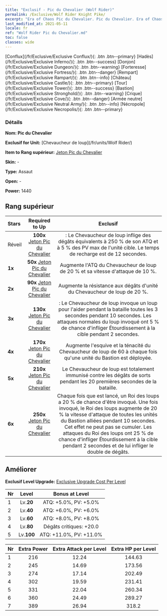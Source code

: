 ```yaml
---
title: "Exclusif - Pic du Chevalier (Wolf Rider)"
permalink: /Exclusive/Wolf Rider Knight Pike/
excerpt: "Era of Chaos Pic du Chevalier. Pic du Chevalier. Era of Chaos Exclusif Pic du Chevalier. Chevaucheur de loup Exclusif."
last_modified_at: 2021-05-11
locale: fr
ref: "Wolf Rider Pic du Chevalier.md"
toc: false
classes: wide
---
```

 [Conflux](/fr/Exclusive/Exclusive Conflux/){: .btn .btn--primary} [Hadès](/fr/Exclusive/Exclusive Inferno/){: .btn .btn--success} [Donjon](/fr/Exclusive/Exclusive Dungeon/){: .btn .btn--warning} [Forteresse](/fr/Exclusive/Exclusive Fortress/){: .btn .btn--danger} [Rempart](/fr/Exclusive/Exclusive Rampart/){: .btn .btn--info} [Château](/fr/Exclusive/Exclusive Castle/){: .btn .btn--primary} [Tour](/fr/Exclusive/Exclusive Tower/){: .btn .btn--success} [Bastion](/fr/Exclusive/Exclusive Stronghold/){: .btn .btn--warning} [Crique](/fr/Exclusive/Exclusive Cove/){: .btn .btn--danger} [Armée neutre](/fr/Exclusive/Exclusive Neutral Army/){: .btn .btn--info} [Nécropole](/fr/Exclusive/Exclusive Necropolis/){: .btn .btn--primary} 

### Détails
 **Nom: Pic du Chevalier** 

 **Exclusif for Unit:** [Chevaucheur de loup](/fr/units/Wolf Rider/) 

 **Item to Rang supérieur:** [Jeton Pic du Chevalier](/ItemsFR/con_916/)

 **Skin:** -

 **Type:** Assaut

 **Open:** -

 **Power:** 1440

## Rang supérieur

  |     Stars    |  Required to Up | Exclusif |
  |:-------------|:---------------:|:---------------:|
  |  Réveil  | **100x** [Jeton Pic du Chevalier](/ItemsFR/con_916/) | <Frappe du loup> : Le Chevaucheur de loup inflige des dégâts équivalents à 250 % de son ATQ et à 5 % des PV max de l'unité cible. Le temps de recharge est de 12 secondes. |
  | **1x** <i class="fas fa-star"/> | **50x** [Jeton Pic du Chevalier](/ItemsFR/con_916/) | Augmente l'ATQ du Chevaucheur de loup de 20 % et sa vitesse d'attaque de 10 %. |
  | **2x** <i class="fas fa-star"/> | **90x** [Jeton Pic du Chevalier](/ItemsFR/con_916/) | Augmente la résistance aux dégâts d'unité du Chevaucheur de loup de 20 %. |
  | **3x** <i class="fas fa-star"/> | **130x** [Jeton Pic du Chevalier](/ItemsFR/con_916/) | <Pacte du loup> : Le Chevaucheur de loup invoque un loup pour l'aider pendant la bataille toutes les 3 secondes pendant 10 secondes. Les attaques normales du loup invoqué ont 5 % de chance d'infliger Étourdissement à la cible pendant 2 secondes. |
  | **4x** <i class="fas fa-star"/> | **170x** [Jeton Pic du Chevalier](/ItemsFR/con_916/) | Augmente l'esquive et la ténacité du Chevaucheur de loup de 60 à chaque fois qu'une unité du Bastion est déployée. |
  | **5x** <i class="fas fa-star"/> | **210x** [Jeton Pic du Chevalier](/ItemsFR/con_916/) | Le Chevaucheur de loup est totalement immunisé contre les dégâts de sorts pendant les 20 premières secondes de la bataille. |
  | **6x** <i class="fas fa-star"/> | **250x** [Jeton Pic du Chevalier](/ItemsFR/con_916/) | Chaque fois que <Pacte du loup> est lancé, un Roi des loups a 20 % de chance d'être invoqué. Une fois invoqué, le Roi des loups augmente de 20 % la vitesse d'attaque de toutes les unités du Bastion alliées pendant 10 secondes. Cet effet ne peut pas se cumuler. Les attaques du Roi des loups ont 25 % de chance d'infliger Étourdissement à la cible pendant 2 secondes et de lui infliger le double de dégâts. |


## Améliorer
 **Exclusif Level Upgrade:** [Exclusive Upgrade Cost Per Level](/Exclusive/ExclusiveUpgradeCostPerLevel/)

  |  Nr  |   Level  | Bonus at Level |
  |:-----|:--------:|:--------------:|
  | 1 | Lv.**20** | ATQ: +5.0%, PV: +5.0% |
  | 2 | Lv.**40** | ATQ: +6.0%, PV: +6.0% |
  | 3 | Lv.**60** | ATQ: +8.0%, PV: +8.0% |
  | 4 | Lv.**80** | Dégâts critiques: +20.0 |
  | 5 | Lv.**100** | ATQ: +11.0%, PV: +11.0% |


  |  Nr  |  Extra Power | Extra Attack per Level | Extra HP per Level |
  |:-----|:--------:|:--------:|:--------:|
  | 1 | 216 | 12.24 | 144.63 |
  | 2 | 245 | 14.69 | 173.56 |
  | 3 | 274 | 17.14 | 202.49 |
  | 4 | 302 | 19.59 | 231.41 |
  | 5 | 331 | 22.04 | 260.34 |
  | 6 | 360 | 24.49 | 289.27 |
  | 7 | 389 | 26.94 | 318.2 |


